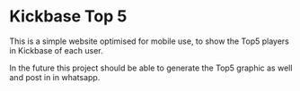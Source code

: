 # Kickbase Top 5

This is a simple website optimised for mobile use, to show the Top5 players in Kickbase of each user.

In the future this project should be able to generate the Top5 graphic as well and post in in whatsapp.

